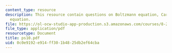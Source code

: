 ```yaml
---
content_type: resource
description: This resource contain questions on Boltzmann equation, Cartesian Jeans
  equation.
file: https://ol-ocw-studio-app-production.s3.amazonaws.com/courses/8-284-modern-astrophysics-spring-2006/0c0e9192e914ff301b4825db2ef64cba_ps10.pdf
file_type: application/pdf
resourcetype: Document
title: ps10.pdf
uid: 0c0e9192-e914-ff30-1b48-25db2ef64cba
---
```

